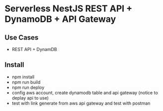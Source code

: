 <!--
title: 'AWS REST API DynamoDB example (NodeJS & Typescript)'
description: 'This example demonstrates an AWS Lambda with Typescript for a REST API using NestJS annd DynamoDB '
platform: AWS
language: TypeScript
-->
# Serverless NestJS REST API + DynamoDB + API Gateway

## Use Cases
- REST API + DynamDB
## Install
- npm install
- npm run build
- npm run deploy
- config aws account, create dynamodb table and api gateway (notice to deplay api to use)
- test with link generate from aws api gateway and test with postman
